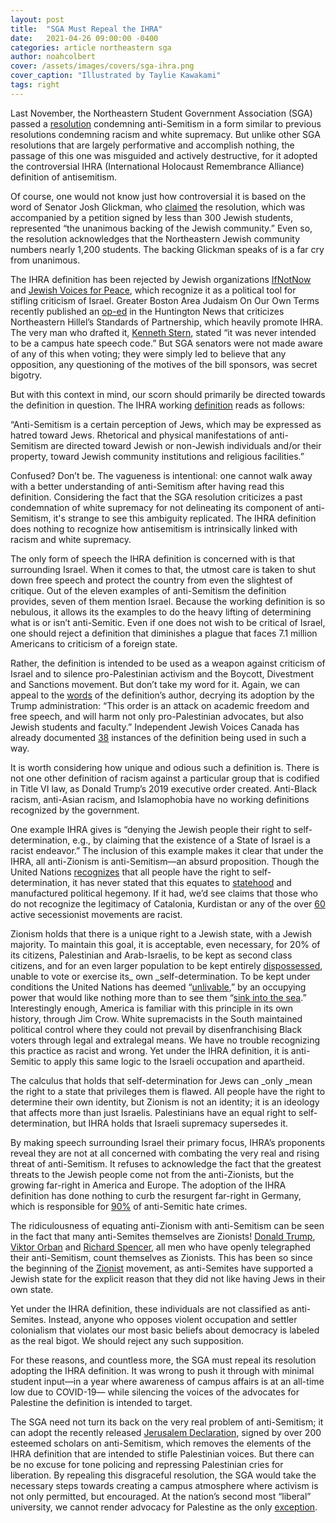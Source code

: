 ```yaml
---
layout: post
title:  "SGA Must Repeal the IHRA"
date:   2021-04-26 09:00:00 -0400
categories: article northeastern sga
author: noahcolbert
cover: /assets/images/covers/sga-ihra.png
cover_caption: "Illustrated by Taylie Kawakami"
tags: right
---
```


Last November, the Northeastern Student Government Association (SGA) passed a [resolution](https://drive.google.com/file/d/11SpA4KIey49Y4XZnHMkIdIYzeGIoOYmW/view) condemning anti-Semitism in a form similar to previous resolutions condemning racism and white supremacy. But unlike other SGA resolutions that are largely performative and accomplish nothing, the passage of this one was misguided and actively destructive, for it adopted the controversial IHRA (International Holocaust Remembrance Alliance) definition of antisemitism. 

Of course, one would not know just how controversial it is based on the word of Senator Josh Glickman, who [claimed](https://huntnewsnu.com/65623/campus/jewish-students-at-northeastern-speak-up-about-anti-semitism/) the resolution, which was accompanied by a petition signed by less than 300 Jewish students, represented “the unanimous backing of the Jewish community.” Even so, the resolution acknowledges that the Northeastern Jewish community numbers nearly 1,200 students. The backing Glickman speaks of is a far cry from unanimous.

The IHRA definition has been rejected by Jewish organizations [IfNotNow](https://twitter.com/IfNotNowOrg/status/1375150933240385540) and [Jewish Voices for Peace](https://jewishvoiceforpeace.org/ihra/), which recognize it as a political tool for stifling criticism of Israel. Greater Boston Area Judaism On Our Own Terms recently published an [op-ed](https://huntnewsnu.com/65572/editorial/op-ed-northeastern-hillels-statement-on-angela-davis-further-divides-jewish-students/) in the Huntington News that criticizes Northeastern Hillel’s Standards of Partnership, which heavily promote IHRA. The very man who drafted it, [Kenneth Stern](https://www.theguardian.com/commentisfree/2019/dec/13/antisemitism-executive-order-trump-chilling-effect), stated “it was never intended to be a campus hate speech code.” But SGA senators were not made aware of any of this when voting; they were simply led to believe that any opposition, any questioning of the motives of the bill sponsors, was secret bigotry. 

But with this context in mind, our scorn should primarily be directed towards the definition in question. The IHRA working [definition](https://www.holocaustremembrance.com/resources/working-definitions-charters/working-definition-antisemitism) reads as follows:

“Anti-Semitism is a certain perception of Jews, which may be expressed as hatred toward Jews. Rhetorical and physical manifestations of anti-Semitism are directed toward Jewish or non-Jewish individuals and/or their property, toward Jewish community institutions and religious facilities.”

Confused? Don’t be. The vagueness is intentional: one cannot walk away with a better understanding of anti-Semitism after having read this definition. Considering the fact that the SGA resolution criticizes a past condemnation of white supremacy for not delineating its component of anti-Semitism, it's strange to see this ambiguity replicated. The IHRA definition does nothing to recognize how antisemitism is intrinsically linked with racism and white supremacy.

The only form of speech the IHRA definition is concerned with is that surrounding Israel. When it comes to that, the utmost care is taken to shut down free speech and protect the country from even the slightest of critique. Out of the eleven examples of anti-Semitism the definition provides, seven of them mention Israel. Because the working definition is so nebulous, it allows its the examples to do the heavy lifting of determining what is or isn’t anti-Semitic. Even if one does not wish to be critical of Israel, one should reject a definition that diminishes a plague that faces 7.1 million Americans to criticism of a foreign state. 

Rather, the definition is intended to be used as a weapon against criticism of Israel and to silence pro-Palestinian activism and the Boycott, Divestment and Sanctions movement. But don’t take my word for it. Again, we can appeal to the [words](https://www.theguardian.com/commentisfree/2019/dec/13/antisemitism-executive-order-trump-chilling-effect) of the definition’s author, decrying its adoption by the Trump administration: “This order is an attack on academic freedom and free speech, and will harm not only pro-Palestinian advocates, but also Jewish students and faculty.” Independent Jewish Voices Canada has already documented [38](https://www.ijvcanada.org/ihra-definition-at-work/) instances of the definition being used in such a way.

It is worth considering how unique and odious such a definition is. There is not one other definition of racism against a particular group that is codified in Title VI law, as Donald Trump’s 2019 executive order created. Anti-Black racism, anti-Asian racism, and Islamophobia have no working definitions recognized by the government. 

One example IHRA gives is “denying the Jewish people their right to self-determination,  e.g., by claiming that the existence of a State of Israel is a racist endeavor.” The inclusion of this example makes it clear that under the IHRA, all anti-Zionism is anti-Semitism—an absurd proposition. Though the United Nations [recognizes](https://scholar.smu.edu/cgi/viewcontent.cgi?article=4243&context=til) that all people have the right to self-determination, it has never stated that this equates to [statehood](https://pesd.princeton.edu/node/656) and manufactured political hegemony. If it had, we’d see claims that those who do not recognize the legitimacy of Catalonia, Kurdistan or any of the over [60](https://www.washingtonpost.com/politics/2020/01/03/or-so-secessionist-movements-around-world-want-independence-guess-which-one-might-succeed/) active secessionist movements are racist. 

Zionism holds that there is a unique right to a Jewish state, with a Jewish majority. To maintain this goal, it is acceptable, even necessary, for 20% of its citizens, Palestinian and Arab-Israelis, to be kept as second class citizens, and for an even larger population to be kept entirely [dispossessed](https://www.amnesty.org/en/latest/campaigns/2017/06/israel-occupation-50-years-of-dispossession/), unable to vote or exercise its_ own _self-determination. To be kept under conditions the United Nations has deemed “[unlivable](https://www.haaretz.com/opinion/.premium-the-united-nations-was-right-gaza-is-unlivable-1.9145175),” by an occupying power that would like nothing more than to see them “[sink into the sea](http://news.bbc.co.uk/2/hi/middle_east/1032701.stm).” Interestingly enough, America is familiar with this principle in its own history, through Jim Crow. White supremacists in the South maintained political control where they could not prevail by disenfranchising Black voters through legal and extralegal means. We have no trouble recognizing this practice as racist and wrong. Yet under the IHRA definition, it is anti-Semitic to apply this same logic to the Israeli occupation and apartheid.

The calculus that holds that self-determination for Jews can _only _mean the right to a state that privileges them is flawed. All people have the right to determine their own identity, but Zionism is not an identity; it is an ideology that affects more than just Israelis. Palestinians have an equal right to self-determination, but IHRA holds that Israeli supremacy supersedes it.

By making speech surrounding Israel their primary focus, IHRA’s proponents reveal they are not at all concerned with combating the very real and rising threat of anti-Semitism. It refuses to acknowledge the fact that the greatest threats to the Jewish people come not from the anti-Zionists, but the growing far-right in America and Europe. The adoption of the IHRA definition has done nothing to curb the resurgent far-right in Germany, which is responsible for [90%](http://web.archive.org/web/20210217215641/https://www.nytimes.com/2019/05/14/world/europe/anti-semitic-crime-germany.html) of anti-Semitic hate crimes. 

The ridiculousness of equating anti-Zionism with anti-Semitism can be seen in the fact that many anti-Semites themselves are Zionists! [Donald Trump](https://www.vanityfair.com/news/2019/12/donald-trump-anti-semitic-remarks), [Viktor Orban](https://www.politico.eu/article/viktor-orban-anti-semitism-problem-hungary-jews/) and [Richard Spencer,](https://www.haaretz.com/israel-news/israeli-nation-state-law-backed-by-white-nationalist-richard-spencer-1.6295314) all men who have openly telegraphed their anti-Semitism, count themselves as Zionists. This has been so since the beginning of the [Zionist](https://www.theguardian.com/news/2019/mar/07/debunking-myth-that-anti-zionism-is-antisemitic) movement, as anti-Semites have supported a Jewish state for the explicit reason that they did not like having Jews in their own state. 

Yet under the IHRA definition, these individuals are not classified as anti-Semites. Instead, anyone who opposes violent occupation and settler colonialism that violates our most basic beliefs about democracy is labeled as the real bigot. We should reject any such supposition. 

For these reasons, and countless more, the SGA must repeal its resolution adopting the IHRA definition. It was wrong to push it through with minimal student input—in a year where awareness of campus affairs is at an all-time low due to COVID-19— while silencing the voices of the advocates for Palestine the definition is intended to target. 

The SGA need not turn its back on the very real problem of anti-Semitism; it can adopt the recently released [Jerusalem Declaration](https://jerusalemdeclaration.org/#:~:text=The%20Jerusalem%20Declaration%20on%20Antisemitism%20is%20a%20tool,to%20recognize%20antisemitism%20in%20order%20to%20craft%20responses.), signed by over 200 esteemed scholars on anti-Semitism, which removes the elements of the IHRA definition that are intended to stifle Palestinian voices. But there can be no excuse for tone policing and repressing Palestinian cries for liberation. By repealing this disgraceful resolution, the SGA would take the necessary steps towards creating a campus atmosphere where activism is not only permitted, but encouraged. At the nation’s second most “liberal” university, we cannot render advocacy for Palestine as the only [exception](https://www.google.com/books/edition/Except_for_Palestine/25_LDwAAQBAJ?hl=en&gbpv=1). 
